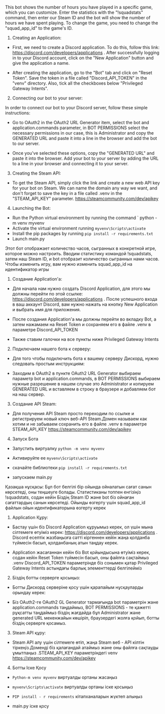This bot shows the number of hours you have played in a specific game, which you can customize. Enter the statistics with the "!squadstats" command, then enter our Steam ID and the bot will show the number of hours we have spent playing.
To change the game, you need to change the "squad_app_id" to the game's ID.

1) Creating an Application:

- First, we need to create a Discord application. To do this, follow this link: https://discord.com/developers/applications . After successfully logging in to your Discord account, click on the "New Application" button and give the application a name.

- After creating the application, go to the "Bot" tab and click on "Reset Token". Save the token in a file called "Discord_API_TOKEN" in the "venv" directory. Also, tick all the checkboxes below "Privileged Gateway Intents".

2) Connecting our bot to your server:

In order to connect our bot to your Discord server, follow these simple instructions:

- Go to OAuth2 in the OAuth2 URL Generator item, select the bot and application.commands parameter, in BOT PERMISSIONS select the necessary permissions in our case, this is Administrator and copy the GENERATED URL and paste it into a line in the browser and add the bot to our server.
 
- Once you've selected these options, copy the "GENERATED URL" and paste it into the browser. Add your bot to your server by adding the URL to a line in your browser and connecting it to your server.

3) Creating the Steam API:

- To get the Steam API, simply click the link and create a new web API key for your bot on Steam. We can name the domain any way we want, and don't forget to save the key in a file called .venv in the "STEAM_API_KEY" parameter.
https://steamcommunity.com/dev/apikey

4) Launching the Bot:
- Run the Python virtual environment by running the command ` python -m venv myvenv 
- Activate the virtual environment running ` myvenv\Scripts\activate `
- Install the pip packages by running ` pip install -r requirements.txt `
- Launch main.py

Этот бот отображает количество часов, сыгранных в конкретной игре, которое можно настроить. 
Вводим статистику командой !squadstats, затем наш Steam ID, и bot отобразит количество сыгранных нами часов.
Чтобы изменить игру, вам нужно изменить squad_app_id на идентификатор игры

1) Создание Application'a:

- Для начала нам нужно создать Discord Application, для этого мы должны перейти по этой ссылке: https://discord.com/developers/applications . После успешного входа в ваш аккаунт Discord, вам нужно нажать на кнопку New Application и выбрать имя для приложения.

- После создания Application'а мы должны перейти во вкладку Bot, а затем нажамаем на Reset Token и сохраняем его в файле .venv в параметре Discord_API_TOKEN 
- Также ставим галочки на все пункты ниже Privileged Gateway Intents

2) Подключаем нашего бота к серверу:

- Для того чтобы подключить бота к вашему серверу Дискорд, нужно следовать простым инструкциям:

- Заходим в OAuth2 в пункте OAuth2 URL Generator выбираем параметр bot и application.commands, в BOT PERMISSIONS выбираем нужные разрешение в нашем случае это Administrator и копируем GENERATED URL и вставляем в строку в браузере и добавляем бот на наш сервер.

3) Создание API Steam:

- Для получения API Steam просто переходим по ссылке и регистрируем новый ключ веб-API Steam.Домен называем как хотим и не забываем сохранить его в файле .venv в параметре STEAM_API_KEY
https://steamcommunity.com/dev/apikey

4) Запуск Бота

- Запустить виртуалку 
`python -m venv myvenv`

- Активируйте ее 
`myvenv\Scripts\activate`

- скачайте библиотеки 
`pip install -r requirements.txt`

- запускаем main.py

Қазақша нұсқасы: 
Бұл бот белгілі бір ойында ойналатын сағат санын көрсетеді, оны теңшеуге болады. Статистиканы топпен енгізіңіз !squadstats, содан кейін Біздің Steam ID және bot біз ойнаған сағаттардың санын көрсетеді. Ойынды өзгерту үшін squad_app_id файлын ойын идентификаторына өзгерту керек

1) Application Құру:

- Бастау үшін біз Discord Application құруымыз керек, ол үшін мына сілтемеге өтуіміз керек: https://discord.com/developers/applications . Discord есептік жазбаңызға сәтті кіргеннен кейін жаңа қолданба түймесін басып, қолданбаның атын таңдау керек.

- Application жасағаннан кейін біз Bot қойындысына өтуіміз керек, содан кейін Reset Token түймесін басып, оны файлға сақтаймыз .venv Discord_API_TOKEN параметрінде біз сонымен қатар Privileged Gateway Intents астындағы барлық элементтерді белгілейміз

2) Біздің ботты серверге қосыңыз:

- Ботты Дискорд серверіне қосу үшін қарапайым нұсқауларды орындау керек:

- Біз OAuth2-ге OAuth2 GL Generator тармағында bot параметрін және application.commands таңдаймыз, BOT PERMISSIONS - те қажетті рұқсатты таңдаймыз біздің жағдайда бұл Administrator және generated URL мекенжайын көшіріп, браузердегі жолға қойып, ботты біздің серверге қосамыз.

3) Steam API құру:

- Steam API алу үшін сілтемеге өтіп, жаңа Steam веб - API кілтін тіркеңіз.Доменді біз қалағандай атаймыз және оны файлға сақтауды ұмытпаңыз .STEAM_API_KEY параметріндегі venv https://steamcommunity.com/dev/apikey

4) Ботты Іске Қосу

- `Python-m venv myvenv` виртуалды ортаны жасаңыз

- `myvenv\Scripts\activate` виртуалды ортаны іске қосыңыз

- `PIP install - r requirements` кітапханаларын жүктеп алыңыз

- main.py іске қосу 


